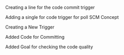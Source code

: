 Creating a line for the code commit trigger

Adding a single for code trigger for poll SCM Concept

Creating a New Trigger

Added Code for Committing

Added Goal for checking the code quality 
